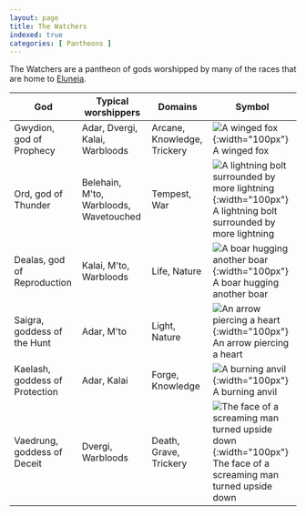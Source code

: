 ```yaml
---
layout: page
title: The Watchers
indexed: true
categories: [ Pantheons ]
---
```


The Watchers are a pantheon of gods worshipped by many of the races that are home to [Eluneia](/locations/eluneia).

| God                            | Typical worshippers                    | Domains                     | Symbol                                                                                                                                               |
|--------------------------------|----------------------------------------|-----------------------------|------------------------------------------------------------------------------------------------------------------------------------------------------|
| Gwydion, god of Prophecy       | Adar, Dvergi, Kalai, Warbloods         | Arcane, Knowledge, Trickery | ![A winged fox](../holy-symbols/gwydion.png){:width="100px"} <br />A winged fox                                                                      |
| Ord, god of Thunder            | Belehain, M'to, Warbloods, Wavetouched | Tempest, War                | ![A lightning bolt surrounded by more lightning](../holy-symbols/ord.png){:width="100px"} <br />A lightning bolt surrounded by more lightning        |
| Dealas, god of Reproduction    | Kalai, M'to, Warbloods                 | Life, Nature                | ![A boar hugging another boar](../holy-symbols/dealas.png){:width="100px"} <br />A boar hugging another boar                                         |
| Saigra, goddess of the Hunt    | Adar, M'to                             | Light, Nature               | ![An arrow piercing a heart](../holy-symbols/saigra.png){:width="100px"} <br />An arrow piercing a heart                                             |
| Kaelash, goddess of Protection | Adar, Kalai                            | Forge, Knowledge            | ![A burning anvil](../holy-symbols/kaelash.png){:width="100px"}<br />A burning anvil                                                                 |
| Vaedrung, goddess of Deceit    | Dvergi, Warbloods                      | Death, Grave, Trickery      | ![The face of a screaming man turned upside down](../holy-symbols/vaedrung.png){:width="100px"} <br />The face of a screaming man turned upside down | 

